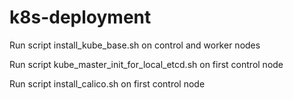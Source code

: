 # k8s-deployment

Run script install_kube_base.sh on control and worker nodes 

Run script kube_master_init_for_local_etcd.sh on first control node 

Run script install_calico.sh on first control node


